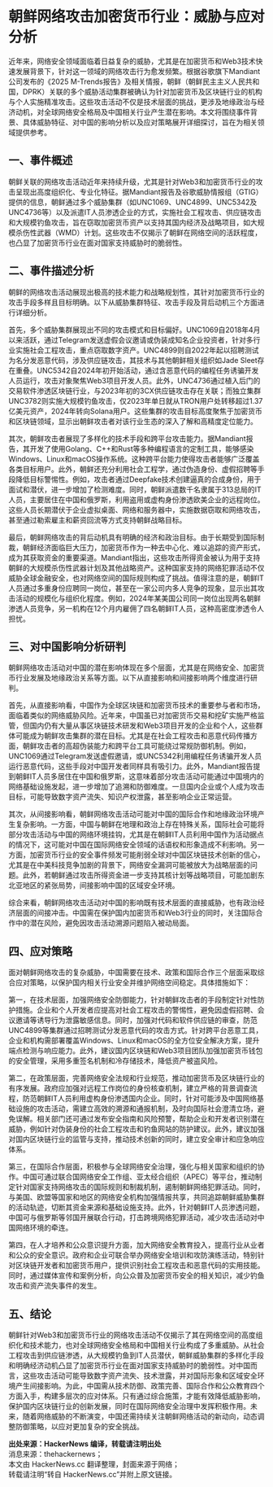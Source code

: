 # 朝鲜网络攻击加密货币行业：威胁与应对分析

近年来，网络安全领域面临着日益复杂的威胁，尤其是在加密货币和Web3技术快速发展背景下，针对这一领域的网络攻击行为愈发频繁。根据谷歌旗下Mandiant公司发布的《2025 M-Trends报告》及相关情报，朝鲜（朝鲜民主主义人民共和国，DPRK）关联的多个威胁活动集群被确认为针对加密货币及区块链行业的机构与个人实施精准攻击。这些攻击活动不仅是技术层面的挑战，更涉及地缘政治与经济动机，对全球网络安全格局及中国相关行业产生潜在影响。本文将围绕事件背景、具体威胁特征、对中国的影响分析以及应对策略展开详细探讨，旨在为相关领域提供参考。

## 一、事件概述

朝鲜关联的网络攻击活动近年来持续升级，尤其是针对Web3和加密货币行业的攻击呈现出高度组织化、专业化特征。据Mandiant报告及谷歌威胁情报组（GTIG）提供的信息，朝鲜通过多个威胁集群（如UNC1069、UNC4899、UNC5342及UNC4736等）以及派遣IT人员渗透企业的方式，实施社会工程攻击、供应链攻击和大规模钓鱼攻击，旨在窃取加密货币资产以支持其国内经济及战略项目，如大规模杀伤性武器（WMD）计划。这些攻击不仅揭示了朝鲜在网络空间的活跃程度，也凸显了加密货币行业在面对国家支持威胁时的脆弱性。

## 二、事件描述分析

朝鲜的网络攻击活动展现出极高的技术能力和战略规划性，其针对加密货币行业的攻击手段多样且目标明确。以下从威胁集群特征、攻击手段及背后动机三个方面进行详细分析。

首先，多个威胁集群展现出不同的攻击模式和目标偏好。UNC1069自2018年4月以来活跃，通过Telegram发送虚假会议邀请或伪装成知名企业投资者，针对多行业实施社会工程攻击，重点窃取数字资产。UNC4899则自2022年起以招聘测试为名分发恶意代码，涉及供应链攻击，其技术与其他朝鲜相关组织如Jade Sleet存在重叠。UNC5342自2024年初开始活动，通过含恶意代码的编程任务诱骗开发人员运行，攻击对象聚焦Web3项目开发人员。此外，UNC4736通过植入后门的交易软件渗透区块链行业，与2023年初的3CX供应链攻击存在关联；而独立集群UNC3782则实施大规模钓鱼攻击，仅2023年单日就从TRON用户处转移超过1.37亿美元资产，2024年转向Solana用户。这些集群的攻击目标高度聚焦于加密货币和区块链领域，显示出朝鲜攻击者对该行业生态的深入了解和高精度定位能力。

其次，朝鲜攻击者展现了多样化的技术手段和跨平台攻击能力。据Mandiant报告，其开发了使用Golang、C++和Rust等多种编程语言的定制工具，能够感染Windows、Linux和macOS操作系统。这种跨平台能力使得攻击者能够广泛覆盖各类目标用户。此外，朝鲜还充分利用社会工程学，通过伪造身份、虚假招聘等手段降低目标警惕性。例如，攻击者通过Deepfake技术创建逼真的合成身份，用于面试和潜伏，进一步增加了检测难度。同时，朝鲜派遣数千名隶属于313总局的IT人员，主要居住在中国和俄罗斯，利用盗用或虚构身份渗透欧美企业的远程岗位。这些人员长期潜伏于企业虚拟桌面、网络和服务器中，实施数据窃取和网络攻击，甚至通过勒索雇主和薪资回流等方式支持朝鲜战略目标。

最后，朝鲜网络攻击的背后动机具有明确的经济和政治目标。由于长期受到国际制裁，朝鲜经济面临巨大压力，加密货币作为一种去中心化、难以追踪的资产形式，成为其获取资金的重要渠道。Mandiant指出，这些攻击所得资金被认为用于支持朝鲜的大规模杀伤性武器计划及其他战略资产。这种国家支持的网络犯罪活动不仅威胁全球金融安全，也对网络空间的国际规则构成了挑战。值得注意的是，朝鲜IT人员通过多重身份应聘同一岗位，甚至在一家公司内多人竞争的现象，显示出其攻击活动的规模化与组织化程度。例如，2024年某美国公司同一岗位出现两名朝鲜渗透人员竞争，另一机构在12个月内雇佣了四名朝鲜IT人员，这种高密度渗透令人担忧。

## 三、对中国影响分析研判

朝鲜网络攻击活动对中国的潜在影响体现在多个层面，尤其是在网络安全、加密货币行业发展及地缘政治关系等方面。以下从直接影响和间接影响两个维度进行研判。

首先，从直接影响看，中国作为全球区块链和加密货币技术的重要参与者和市场，面临着类似的网络威胁风险。近年来，中国虽已对加密货币交易和挖矿实施严格监管，但国内仍有大量从事区块链技术研发和Web3项目开发的企业和个人，这些群体可能成为朝鲜攻击集群的潜在目标。尤其是在社会工程攻击和恶意代码传播方面，朝鲜攻击者的高超伪装能力和跨平台工具可能绕过常规防御机制。例如，UNC1069通过Telegram发送虚假邀请，或UNC5342利用编程任务诱骗开发人员运行恶意代码，这些手段对中国开发者同样具有吸引力。此外，Mandiant报告提到朝鲜IT人员多居住在中国和俄罗斯，这意味着部分攻击活动可能通过中国境内的网络基础设施发起，进一步增加了追溯和防御难度。一旦国内企业或个人成为攻击目标，可能导致数字资产流失、知识产权泄露，甚至影响企业正常运营。

其次，从间接影响看，朝鲜网络攻击活动可能对中国的国际合作和地缘政治环境产生复杂影响。一方面，中国与朝鲜在地理和政治上存在特殊关系，国际社会可能将部分攻击活动与中国的网络环境挂钩，尤其是在朝鲜IT人员利用中国作为活动据点的情况下，这可能对中国在国际网络安全领域的话语权和形象造成不利影响。另一方面，加密货币行业的安全事件频发可能削弱全球对中国区块链技术创新的信心，尤其是在中美科技竞争加剧的背景下，网络安全漏洞可能被放大为战略层面的问题。此外，若朝鲜通过攻击所得资金进一步支持其核计划等战略项目，可能加剧东北亚地区的紧张局势，间接影响中国的区域安全环境。

综合来看，朝鲜网络攻击活动对中国的影响既有技术层面的直接威胁，也有政治经济层面的间接冲击。中国需在保护国内加密货币和Web3行业的同时，关注国际合作中的潜在风险，避免因攻击活动溯源问题陷入被动局面。

## 四、应对策略

面对朝鲜网络攻击的复杂威胁，中国需要在技术、政策和国际合作三个层面采取综合应对策略，以保护国内相关行业安全并维护网络空间稳定。具体措施如下：

第一，在技术层面，加强网络安全防御能力，针对朝鲜攻击者的手段制定针对性防护措施。企业和个人开发者应提高对社会工程攻击的警惕性，避免因虚假招聘、会议邀请等诱导行为泄露敏感信息。同时，加强对代码和软件供应链的审查，防范UNC4899等集群通过招聘测试分发恶意代码的攻击方式。针对跨平台恶意工具，企业和机构需部署覆盖Windows、Linux和macOS的全方位安全解决方案，提升端点检测与响应能力。此外，建议国内区块链和Web3项目团队加强加密货币钱包的安全管理，采用多重签名机制和冷存储技术，降低资产被盗风险。

第二，在政策层面，完善网络安全法规和行业规范，推动加密货币及区块链行业的有序发展。政府应加强对远程工作岗位的身份核查机制，建立严格的背景调查流程，防范朝鲜IT人员利用虚构身份渗透国内企业。同时，针对可能涉及中国网络基础设施的攻击活动，需建立高效的溯源和通报机制，及时向国际社会澄清立场，避免误解。相关部门还可通过发布安全指南和风险预警，帮助企业和开发者识别潜在威胁，例如针对伪装身份的社会工程攻击和钓鱼网站的防护建议。此外，建议加强对国内区块链行业的监管与支持，推动技术创新的同时，建立安全审计和应急响应体系。

第三，在国际合作层面，积极参与全球网络安全治理，强化与相关国家和组织的协作。中国可通过联合国网络安全工作组、亚太经合组织（APEC）等平台，推动制定针对国家支持网络攻击的国际规则和制裁机制，遏制朝鲜网络犯罪活动。同时，与美国、欧盟等国家和地区的网络安全机构加强情报共享，共同追踪朝鲜威胁集群的活动轨迹，切断其资金来源和基础设施支持。此外，针对朝鲜IT人员渗透问题，中国可与俄罗斯等邻国开展联合行动，打击跨境网络犯罪活动，减少攻击活动对中国网络环境的牵连。

第四，在人才培养和公众意识提升方面，加大网络安全教育投入，提高行业从业者和公众的安全意识。政府和企业可联合举办网络安全培训和攻防演练活动，特别针对区块链开发者和加密货币用户，提供识别社会工程攻击和恶意代码的实用技能。同时，通过媒体宣传和案例分析，向公众普及加密货币安全的相关知识，减少钓鱼攻击和资产流失事件的发生。

## 五、结论

朝鲜针对Web3和加密货币行业的网络攻击活动不仅揭示了其在网络空间的高度组织化和技术能力，也对全球网络安全格局和中国相关行业构成了多重威胁。从社会工程攻击到供应链渗透，从大规模钓鱼到IT人员潜伏，朝鲜威胁集群的多样化手段和明确经济动机凸显了加密货币行业在面对国家支持威胁时的脆弱性。对中国而言，这些攻击活动可能导致数字资产流失、技术泄露，并对国际形象和区域安全环境产生间接影响。为此，中国需从技术防御、政策完善、国际合作和公众教育四个方面入手，构建多层次的应对体系。只有通过综合施策，才能有效降低威胁影响，保护国内区块链行业的创新发展，同时在国际网络安全治理中发挥积极作用。未来，随着网络威胁的不断演变，中国还需持续关注朝鲜网络活动的新动向，动态调整防御策略，以应对更加复杂的安全挑战。

**出处来源：HackerNews 编译，转载请注明出处**  
消息来源：thehackernews；  
本文由 HackerNews.cc 翻译整理，封面来源于网络；  
转载请注明“转自 HackerNews.cc”并附上原文链接。